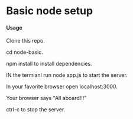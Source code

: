 # Basic node setup

#### Usage

Clone this repo.

cd node-basic.

npm install to install dependencies.

IN the termianl run node app.js to start the server.

In your favorite browser open localhost:3000.

Your browser says "All aboard!!!"

ctrl-c to stop the server.
